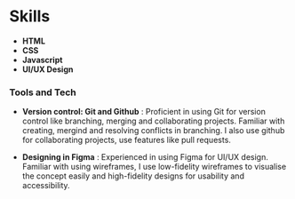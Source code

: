 # Skills

- **HTML**
- **CSS**
- **Javascript**
- **UI/UX Design**

### Tools and Tech

- **Version control: Git and Github** : Proficient in using Git for version control like branching, merging and collaborating projects. Familiar with creating, mergind and resolving conflicts in branching. I also use github for collaborating projects, use features like pull requests.

- **Designing in Figma** : Experienced in using Figma for UI/UX design. Familiar with using wireframes, I use low-fidelity wireframes to visualise the concept easily and high-fidelity designs for usability and accessibility.
